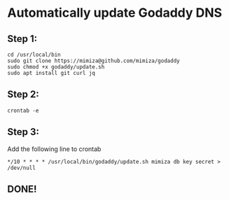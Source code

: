 # Automatically update Godaddy DNS
## Step 1:
```
cd /usr/local/bin
sudo git clone https://mimiza@github.com/mimiza/godaddy
sudo chmod +x godaddy/update.sh
sudo apt install git curl jq
```
## Step 2:
```
crontab -e
```
## Step 3:
Add the following line to crontab
```
*/10 * * * * /usr/local/bin/godaddy/update.sh mimiza db key secret > /dev/null
```
## DONE!
